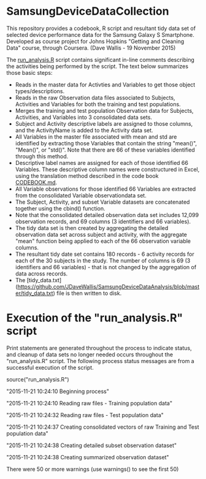 # SamsungDeviceDataCollection
This repository provides a codebook, R script and resultant tidy data set of selected device performance data for the Samsung Galaxy S Smartphone.  Developed as course project for Johns Hopkins "Getting and Cleaning Data" course, through Coursera. (Dave Wallis - 19 November 2015)


The [run_analysis.R](https://github.com/JDaveWallis/SamsungDeviceDataAnalysis/blob/master/run_analysis.R) script contains significant in-line comments describing the activities being performed by the script.  The text below summarizes those basic steps:

* Reads in the master data for Activties and Variables to get those object types/descriptions.
* Reads in the raw Observation data files associated to Subjects, Activities and Variables for both the training and test populations.
* Merges the training and test population Observation data for Subjects, Activities, and Variables into 3 consolidated data sets.
* Subject and Activity descriptive labels are assigned to those columns, and the ActivityName is added to the Activity data set.
* All Variables in the master file associated with mean and std are identified by extracting those Variables that contain the string "mean()", "Mean()", or "std()".  Note that there are 66 of these variables identified through this method.
* Descriptive label names are assigned for each of those identified 66 Variables. These descriptive column names were constructured in Excel, using the translation method described in the code book [CODEBOOK.md](https://github.com/JDaveWallis/SamsungDeviceDataAnalysis/blob/master/CODEBOOK.md).
* All Variable observations for those identified 66 Variables are extracted from the consolidated Variable observationdata set.
* The Subject, Activity, and subset Variable datasets are concatenated together using the cbind() function.
* Note that the consolidated detailed observation data set includes 12,099 observation records, and 69 columns (3 identifiers and 66 variables).
* The tidy data set is then created by aggregating the detailed observation data set across subject and activity, with the aggregate "mean" function being applied to each of the 66 observation variable columns.
* The resultant tidy date set contains 180 records - 6 activity records for each of the 30 subjects in the study.  The number of columns is 69 (3 identifiers and 66 variables) - that is not changed by the aggregation of data across records.
* The [tidy_data.txt] (https://github.com/JDaveWallis/SamsungDeviceDataAnalysis/blob/master/tidy_data.txt) file is then written to disk. 


# Execution of the "run_analysis.R" script

Print statements are generated throughout the process to indicate status, and cleanup of data sets no longer needed occurs throughout the "run_analysis.R" script.  The following process status messages are from a successful execution of the script.

source("run_analysis.R")

"2015-11-21 10:24:10 Beginning process"

"2015-11-21 10:24:10 Reading raw files - Training population data"

"2015-11-21 10:24:32 Reading raw files - Test population data"

"2015-11-21 10:24:37 Creating consolidated vectors of raw Training and Test population data"

"2015-11-21 10:24:38 Creating detailed subset observation dataset"

"2015-11-21 10:24:38 Creating summarized observation dataset"

There were 50 or more warnings (use warnings() to see the first 50)


